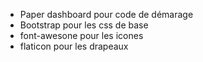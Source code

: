 - Paper dashboard pour code de démarage
- Bootstrap pour les css de base
- font-awesone pour les icones
- flaticon pour les drapeaux